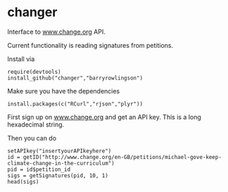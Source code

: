 changer
=======

Interface to www.change.org API.

Current functionality is reading signatures from petitions.

Install via

```
require(devtools)
install_github("changer","barryrowlingson")
```

Make sure you have the dependencies

```
install.packages(c("RCurl","rjson","plyr"))
```

First sign up on www.change.org and get an API key. This is a long hexadecimal string.

Then you can do

```
setAPIkey("insertyourAPIkeyhere")
id = getID("http://www.change.org/en-GB/petitions/michael-gove-keep-climate-change-in-the-curriculum")
pid = id$petition_id
sigs = getSignatures(pid, 10, 1)
head(sigs)
```
